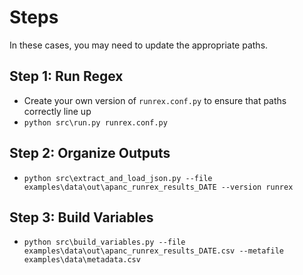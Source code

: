 # Steps

In these cases, you may need to update the appropriate paths.

## Step 1: Run Regex

* Create your own version of `runrex.conf.py` to ensure that paths correctly line up
* `python src\run.py runrex.conf.py`


## Step 2: Organize Outputs

* `python src\extract_and_load_json.py --file examples\data\out\apanc_runrex_results_DATE --version runrex`


## Step 3: Build Variables

* `python src\build_variables.py --file examples\data\out\apanc_runrex_results_DATE.csv --metafile examples\data\metadata.csv`

